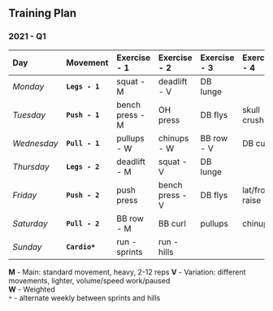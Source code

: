 ## Training Plan


### 2021 - Q1

| Day         | Movement       | Exercise - 1    | Exercise - 2    | Exercise - 3    | Exercise - 4    |
| :---------- | :------------- | :-------------- | :-------------- | :-------------- | :-------------- |
| *Monday*    | **`Legs - 1`** | squat - M       | deadlift - V    | DB lunge        |                 |
| *Tuesday*   | **`Push - 1`** | bench press - M | OH press        | DB flys         | skull crushers  |
| *Wednesday* | **`Pull - 1`** | pullups - W     | chinups - W     | BB row - V      | DB curl         |
| *Thursday*  | **`Legs - 2`** | deadlift - M    | squat - V       | DB lunge        |                 |
| *Friday*    | **`Push - 2`** | push press      | bench press - V | DB flys         | lat/front raise |
| *Saturday*  | **`Pull - 2`** | BB row - M      | BB curl         | pullups         | chinups         |
| *Sunday*    | **`Cardio*`**  | run - sprints   | run - hills     |                 |                 |


**M** - Main: standard movement, heavy, 2-12 reps
**V** - Variation: different movements, lighter, volume/speed work/paused  
**W** - Weighted  
`*` - alternate weekly between sprints and hills
